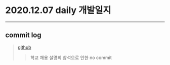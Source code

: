 # 2020.12.07 daily 개발일지
--- 
## commit log
> [github](https://github.com/junwkdd/vuivei/commits/main)
>> 학교 채용 설명회 참석으로 인한 no commit